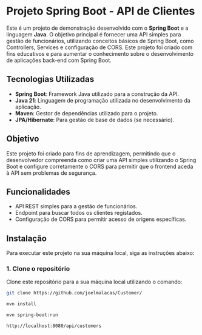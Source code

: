 # Projeto Spring Boot - API de Clientes

Este é um projeto de demonstração desenvolvido com o **Spring Boot** e a linguagem **Java**. O objetivo principal é fornecer uma API simples para gestão de funcionários, utilizando conceitos básicos de Spring Boot, como Controllers, Services e configuração de CORS. Este projeto foi criado com fins educativos e para aumentar o conhecimento sobre o desenvolvimento de aplicações back-end com Spring Boot.

## Tecnologias Utilizadas

- **Spring Boot**: Framework Java utilizado para a construção da API.
- **Java 21**: Linguagem de programação utilizada no desenvolvimento da aplicação.
- **Maven**: Gestor de dependências utilizado para o projeto.
- **JPA/Hibernate**: Para gestão de base de dados (se necessário).

## Objetivo

Este projeto foi criado para fins de aprendizagem, permitindo que o desenvolvedor compreenda como criar uma API simples utilizando o Spring Boot e configure corretamente o CORS para permitir que o frontend aceda à API sem problemas de segurança.

## Funcionalidades

- API REST simples para a gestão de funcionários.
- Endpoint para buscar todos os clientes registados.
- Configuração de CORS para permitir acesso de origens específicas.

## Instalação

Para executar este projeto na sua máquina local, siga as instruções abaixo:

### 1. Clone o repositório

Clone este repositório para a sua máquina local utilizando o comando:

```bash
git clone https://github.com/joelmalacas/Customer/

mvn install

mvn spring-boot:run

http://localhost:8080/api/customers
